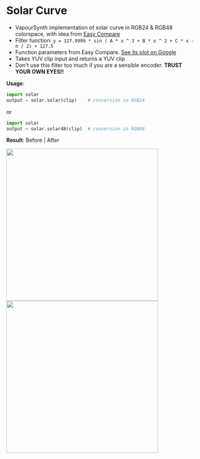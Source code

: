# Solar Curve

* VapourSynth implementation of solar curve in RGB24 & RGB48 colorspace, with idea from [Easy Compare](https://greasyfork.org/en/scripts/397200-easy-compare)
* Filter function: `y = 127.9999 * sin ( A * x ^ 3 + B * x ^ 2 + C * x - π / 2) + 127.5`
* Function parameters from Easy Compare. [See its plot on Google](https://www.google.com/search?q=y%3D127.999*sin(0.00000198394*x%5E3%2B0.00076183231*x%5E2%2B0.2*x-3.14159%2F2)%2B127.5&pws=0&gl=us&gws_rd=cr)
* Takes YUV clip input and returns a YUV clip
* Don't use this filter too much if you are a sensible encoder. **TRUST YOUR OWN EYES!!**

**Usage**:

```python
import solar
output = solar.solar(clip)    # conversion in RGB24
```

or

```python
import solar
output = solar.solar48(clip)  # conversion in RGB48
```

**Result**: Before | After

<img src="https://github.com/jack2game/solarcurve/raw/main/solar_0.png" width="400"> <img src="https://github.com/jack2game/solarcurve/raw/main/solar_1.png" width="400">

